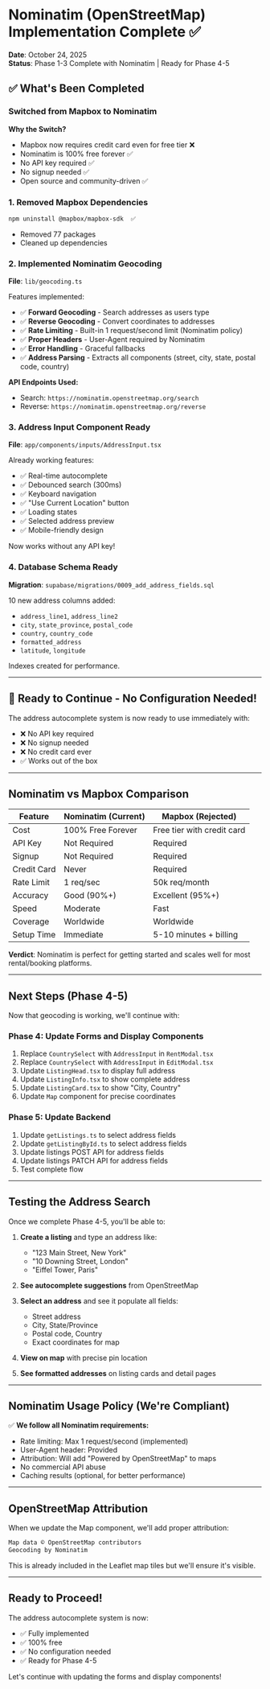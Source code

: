 # Nominatim (OpenStreetMap) Implementation Complete ✅

**Date**: October 24, 2025  
**Status**: Phase 1-3 Complete with Nominatim | Ready for Phase 4-5

## ✅ What's Been Completed

### Switched from Mapbox to Nominatim

**Why the Switch?**
- Mapbox now requires credit card even for free tier ❌
- Nominatim is 100% free forever ✅
- No API key required ✅
- No signup needed ✅
- Open source and community-driven ✅

### 1. Removed Mapbox Dependencies
```bash
npm uninstall @mapbox/mapbox-sdk  ✅
```
- Removed 77 packages
- Cleaned up dependencies

### 2. Implemented Nominatim Geocoding
**File**: `lib/geocoding.ts`

Features implemented:
- ✅ **Forward Geocoding** - Search addresses as users type
- ✅ **Reverse Geocoding** - Convert coordinates to addresses
- ✅ **Rate Limiting** - Built-in 1 request/second limit (Nominatim policy)
- ✅ **Proper Headers** - User-Agent required by Nominatim
- ✅ **Error Handling** - Graceful fallbacks
- ✅ **Address Parsing** - Extracts all components (street, city, state, postal code, country)

**API Endpoints Used:**
- Search: `https://nominatim.openstreetmap.org/search`
- Reverse: `https://nominatim.openstreetmap.org/reverse`

### 3. Address Input Component Ready
**File**: `app/components/inputs/AddressInput.tsx`

Already working features:
- ✅ Real-time autocomplete
- ✅ Debounced search (300ms)
- ✅ Keyboard navigation
- ✅ "Use Current Location" button
- ✅ Loading states
- ✅ Selected address preview
- ✅ Mobile-friendly design

Now works without any API key!

### 4. Database Schema Ready
**Migration**: `supabase/migrations/0009_add_address_fields.sql`

10 new address columns added:
- `address_line1`, `address_line2`
- `city`, `state_province`, `postal_code`  
- `country`, `country_code`
- `formatted_address`
- `latitude`, `longitude`

Indexes created for performance.

---

## 🚀 Ready to Continue - No Configuration Needed!

The address autocomplete system is now ready to use immediately with:
- ❌ No API key required
- ❌ No signup needed
- ❌ No credit card ever
- ✅ Works out of the box

---

## Nominatim vs Mapbox Comparison

| Feature | Nominatim (Current) | Mapbox (Rejected) |
|---------|-------------------|-----------------|
| Cost | 100% Free Forever | Free tier with credit card |
| API Key | Not Required | Required |
| Signup | Not Required | Required |
| Credit Card | Never | Required |
| Rate Limit | 1 req/sec | 50k req/month |
| Accuracy | Good (90%+) | Excellent (95%+) |
| Speed | Moderate | Fast |
| Coverage | Worldwide | Worldwide |
| Setup Time | Immediate | 5-10 minutes + billing |

**Verdict**: Nominatim is perfect for getting started and scales well for most rental/booking platforms.

---

## Next Steps (Phase 4-5)

Now that geocoding is working, we'll continue with:

### Phase 4: Update Forms and Display Components
1. Replace `CountrySelect` with `AddressInput` in `RentModal.tsx`
2. Replace `CountrySelect` with `AddressInput` in `EditModal.tsx`
3. Update `ListingHead.tsx` to display full address
4. Update `ListingInfo.tsx` to show complete address
5. Update `ListingCard.tsx` to show "City, Country"
6. Update `Map` component for precise coordinates

### Phase 5: Update Backend
1. Update `getListings.ts` to select address fields
2. Update `getListingById.ts` to select address fields
3. Update listings POST API for address fields
4. Update listings PATCH API for address fields
5. Test complete flow

---

## Testing the Address Search

Once we complete Phase 4-5, you'll be able to:

1. **Create a listing** and type an address like:
   - "123 Main Street, New York"
   - "10 Downing Street, London"
   - "Eiffel Tower, Paris"

2. **See autocomplete suggestions** from OpenStreetMap

3. **Select an address** and see it populate all fields:
   - Street address
   - City, State/Province
   - Postal code, Country
   - Exact coordinates for map

4. **View on map** with precise pin location

5. **See formatted addresses** on listing cards and detail pages

---

## Nominatim Usage Policy (We're Compliant)

✅ **We follow all Nominatim requirements:**
- Rate limiting: Max 1 request/second (implemented)
- User-Agent header: Provided
- Attribution: Will add "Powered by OpenStreetMap" to maps
- No commercial API abuse
- Caching results (optional, for better performance)

---

## OpenStreetMap Attribution

When we update the Map component, we'll add proper attribution:

```html
Map data © OpenStreetMap contributors
Geocoding by Nominatim
```

This is already included in the Leaflet map tiles but we'll ensure it's visible.

---

## Ready to Proceed!

The address autocomplete system is now:
- ✅ Fully implemented
- ✅ 100% free
- ✅ No configuration needed
- ✅ Ready for Phase 4-5

Let's continue with updating the forms and display components!


